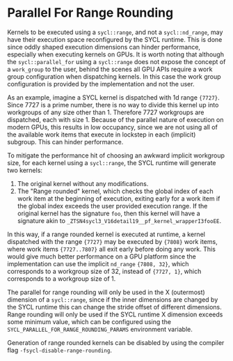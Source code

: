 # Parallel For Range Rounding

Kernels to be executed using a `sycl::range`, and not a `sycl::nd_range`,
may have their execution space reconfigured by the SYCL runtime. This is done
since oddly shaped execution dimensions can hinder performance, especially when
executing kernels on GPUs. It is worth noting that although the
`sycl::parallel_for` using a `sycl::range` does not expose the concept of a
`work_group` to the user, behind the scenes all GPU APIs require a work group
configuration when dispatching kernels. In this case the work group
configuration is provided by the implementation and not the user.

As an example, imagine a SYCL kernel is dispatched with 1d range `{7727}`. Since
7727 is a prime number, there is no way to divide this kernel up into workgroups
of any size other than 1. Therefore 7727 workgroups are dispatched, each with
size 1. Because of the parallel nature of execution on modern GPUs, this
results in low occupancy, since we are not using all of the available work items
that execute in lockstep in each (implicit) subgroup. This can hinder
performance.

To mitigate the performance hit of choosing an awkward implicit workgroup size,
for each kernel using a `sycl::range`, the SYCL runtime will generate two
kernels:

1. The original kernel without any modifications.
2. The "Range rounded" kernel, which checks the global index of each work item
   at the beginning of execution, exiting early for a work item if the global
   index exceeds the user provided execution range. If the original kernel has
   the signature `foo`, then this kernel will have a signature akin to
   `_ZTSN4sycl3_V16detail19__pf_kernel_wrapperI3fooEE`.

In this way, if a range rounded kernel is executed at runtime, a kernel
dispatched with the range `{7727}` may be executed by `{7808}` work items,
where work items `{7727..7807}` all exit early before doing any work. This would
give much better performance on a GPU platform since the implementation can use
the implicit `nd_range` `{7808, 32}`, which corresponds to a workgroup size of
32, instead of `{7727, 1}`, which corresponds to a workgroup size of 1.

The parallel for range rounding will only be used in the X (outermost)
dimension of a `sycl::range`, since if the inner dimensions are changed by the
SYCL runtime this can change the stride offset of different dimensions. Range
rounding will only be used if the SYCL runtime X dimension exceeds some minimum
value, which can be configured using the
`SYCL_PARALLEL_FOR_RANGE_ROUNDING_PARAMS` environment variable.

Generation of range rounded kernels can be disabled by using the compiler flag
`-fsycl-disable-range-rounding`.
